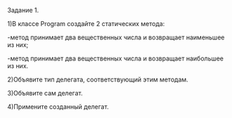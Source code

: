 Задание 1.

1)В классе Program создайте 2 статических метода:

-метод принимает два вещественных числа и возвращает наименьшее из них;

-метод принимает два вещественных числа и возвращает наибольшее из них.

2)Объявите тип делегата, соответствующий этим методам.

3)Объявите сам делегат.

4)Примените созданный делегат.
